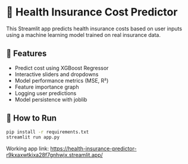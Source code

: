# 🏥 Health Insurance Cost Predictor

This Streamlit app predicts health insurance costs based on user inputs using a machine learning model trained on real insurance data.

## 🔧 Features
- Predict cost using XGBoost Regressor
- Interactive sliders and dropdowns
- Model performance metrics (MSE, R²)
- Feature importance graph
- Logging user predictions
- Model persistence with joblib

## 🚀 How to Run
```bash
pip install -r requirements.txt
streamlit run app.py
```

Working app link:
https://health-insurance-predictor-r9kxaxwtkixa28f7gnhwjx.streamlit.app/
